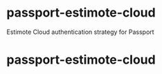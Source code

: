 passport-estimote-cloud
===============

Estimote Cloud authentication strategy for Passport
# passport-estimote-cloud
